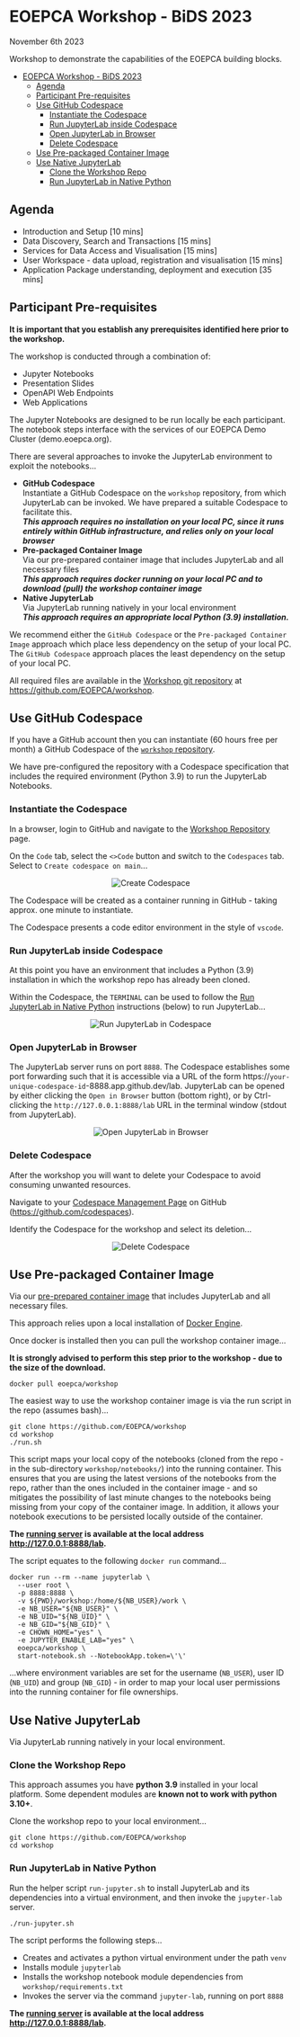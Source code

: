 # EOEPCA Workshop - BiDS 2023

November 6th 2023

Workshop to demonstrate the capabilities of the EOEPCA building blocks.

- [EOEPCA Workshop - BiDS 2023](#eoepca-workshop---bids-2023)
  - [Agenda](#agenda)
  - [Participant Pre-requisites](#participant-pre-requisites)
  - [Use GitHub Codespace](#use-github-codespace)
    - [Instantiate the Codespace](#instantiate-the-codespace)
    - [Run JupyterLab inside Codespace](#run-jupyterlab-inside-codespace)
    - [Open JupyterLab in Browser](#open-jupyterlab-in-browser)
    - [Delete Codespace](#delete-codespace)
  - [Use Pre-packaged Container Image](#use-pre-packaged-container-image)
  - [Use Native JupyterLab](#use-native-jupyterlab)
    - [Clone the Workshop Repo](#clone-the-workshop-repo)
    - [Run JupyterLab in Native Python](#run-jupyterlab-in-native-python)

## Agenda

* Introduction and Setup [10 mins]
* Data Discovery, Search and Transactions [15 mins]
* Services for Data Access and Visualisation [15 mins]
* User Workspace - data upload, registration and visualisation [15 mins]
* Application Package understanding, deployment and execution [35 mins]

## Participant Pre-requisites

**It is important that you establish any prerequisites identified here prior to the workshop.**

The workshop is conducted through a combination of:
* Jupyter Notebooks
* Presentation Slides
* OpenAPI Web Endpoints
* Web Applications

The Jupyter Notebooks are designed to be run locally be each participant. The notebook steps interface with the services of our EOEPCA Demo Cluster (demo.eoepca.org).

There are several approaches to invoke the JupyterLab environment to exploit the notebooks...
* **GitHub Codespace**<br>
  Instantiate a GitHub Codespace on the `workshop` repository, from which JupyterLab can be invoked. We have prepared a suitable Codespace to facilitate this.<br>
  **_This approach requires no installation on your local PC, since it runs entirely within GitHub infrastructure, and relies only on your local browser_**
* **Pre-packaged Container Image**<br>
  Via our pre-prepared container image that includes JupyterLab and all necessary files<br>
  **_This approach requires docker running on your local PC and to download (pull) the workshop container image_**
* **Native JupyterLab**<br>
  Via JupyterLab running natively in your local environment<br>
  **_This approach requires an appropriate local Python (3.9) installation._**

We recommend either the `GitHub Codespace` or the `Pre-packaged Container Image` approach which place less dependency on the setup of your local PC. The `GitHub Codespace` approach places the least dependency on the setup of your local PC.

All required files are available in the [Workshop git repository](https://github.com/EOEPCA/workshop) at https://github.com/EOEPCA/workshop.

## Use GitHub Codespace

If you have a GitHub account then you can instantiate (60 hours free per month) a GitHub Codespace of the [`workshop` repository](https://github.com/EOEPCA/workshop).

We have pre-configured the repository with a Codespace specification that includes the required environment (Python 3.9) to run the JupyterLab Notebooks.

### Instantiate the Codespace

In a browser, login to GitHub and navigate to the [Workshop Repository](https://github.com/EOEPCA/workshop) page.

On the `Code` tab, select the `<>Code` button and switch to the `Codespaces` tab.<br>
Select to `Create codespace on main`...

<p align="center">
  <img src="./assets/create-codespace.png" alt="Create Codespace" />
</p>

The Codespace will be created as a container running in GitHub - taking approx. one minute to instantiate.

The Codespace presents a code editor environment in the style of `vscode`.

### Run JupyterLab inside Codespace

At this point you have an environment that includes a Python (3.9) installation in which the workshop repo has already been cloned.

Within the Codespace, the `TERMINAL` can be used to follow the [Run JupyterLab in Native Python](#run-jupyterlab-in-native-python) instructions (below) to run JupyterLab...

<p align="center">
  <img src="./assets/run-jupyterlab-in-codespace.png" alt="Run JupyterLab in Codespace" />
</p>

### Open JupyterLab in Browser

The JupyterLab server runs on port `8888`. The Codespace establishes some port forwarding such that it is accessible via a URL of the form https://`your-unique-codespace-id`-8888.app.github.dev/lab. JupyterLab can be opened by either clicking the `Open in Browser` button (bottom right), or by Ctrl-clicking the `http://127.0.0.1:8888/lab` URL in the terminal window (stdout from JupyterLab).

<p align="center">
  <img src="./assets/open-jupyterlab-in-browser.png" alt="Open JupyterLab in Browser" />
</p>

### Delete Codespace

After the workshop you will want to delete your Codespace to avoid consuming unwanted resources.

Navigate to your [Codespace Management Page](https://github.com/codespaces) on GitHub (https://github.com/codespaces).

Identify the Codespace for the workshop and select its deletion...

<p align="center">
  <img src="./assets/delete-codespace.png" alt="Delete Codespace" />
</p>

## Use Pre-packaged Container Image

Via our [pre-prepared container image](https://hub.docker.com/repository/docker/eoepca/workshop) that includes JupyterLab and all necessary files.

This approach relies upon a local installation of [Docker Engine](https://docs.docker.com/engine/).

Once docker is installed then you can pull the workshop container image...

**It is strongly advised to perform this step prior to the workshop - due to the size of the download.**

```
docker pull eoepca/workshop
```

The easiest way to use the workshop container image is via the run script in the repo (assumes bash)...

```
git clone https://github.com/EOEPCA/workshop
cd workshop
./run.sh
```

This script maps your local copy of the notebooks (cloned from the repo - in the sub-directory `workshop/notebooks/`) into the running container. This ensures that you are using the latest versions of the notebooks from the repo, rather than the ones included in the container image - and so mitigates the possibility of last minute changes to the notebooks being missing from your copy of the container image. In addition, it allows your notebook executions to be persisted locally outside of the container.

**The [running server](http://127.0.0.1:8888/lab) is available at the local address http://127.0.0.1:8888/lab.**

The script equates to the following `docker run` command...

```
docker run --rm --name jupyterlab \
  --user root \
  -p 8888:8888 \
  -v ${PWD}/workshop:/home/${NB_USER}/work \
  -e NB_USER="${NB_USER}" \
  -e NB_UID="${NB_UID}" \
  -e NB_GID="${NB_GID}" \
  -e CHOWN_HOME="yes" \
  -e JUPYTER_ENABLE_LAB="yes" \
  eoepca/workshop \
  start-notebook.sh --NotebookApp.token=\'\'
```

...where environment variables are set for the username (`NB_USER`), user ID (`NB_UID`) and group (`NB_GID`) - in order to map your local user permissions into the running container for file ownerships.

## Use Native JupyterLab

Via JupyterLab running natively in your local environment.

### Clone the Workshop Repo

This approach assumes you have **python 3.9** installed in your local platform. Some dependent modules are **known not to work with python 3.10+**.

Clone the workshop repo to your local environment...

```
git clone https://github.com/EOEPCA/workshop
cd workshop
```

### Run JupyterLab in Native Python

Run the helper script `run-jupyter.sh` to install JupyterLab and its dependencies into a virtual environment, and then invoke the `jupyter-lab` server.

```
./run-jupyter.sh
```

The script performs the following steps...

* Creates and activates a python virtual environment under the path `venv`
* Installs module `jupyterlab`
* Installs the workshop notebook module dependencies from `workshop/requirements.txt`
* Invokes the server via the command `jupyter-lab`, running on port `8888`

**The [running server](http://127.0.0.1:8888/lab) is available at the local address http://127.0.0.1:8888/lab.**
